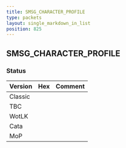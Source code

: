 ```yaml
---
title: SMSG_CHARACTER_PROFILE
type: packets
layout: single_markdown_in_list
position: 825
---
```


## SMSG_CHARACTER_PROFILE

### Status

Version | Hex | Comment
---------- | ---------- | ---------- 
Classic |  |  
TBC |  |  
WotLK |  |  
Cata |  |  
MoP |  |  
